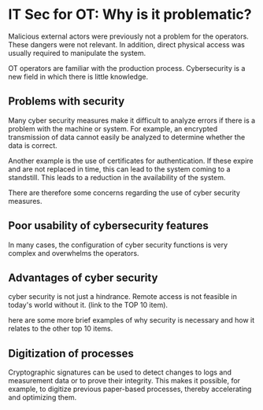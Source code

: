 # IT Sec for OT: Why is it problematic?

Malicious external actors were previously not a problem for the operators.
These dangers were not relevant. In addition, direct physical access was
usually required to manipulate the system.

OT operators are familiar with the production process. Cybersecurity is a
new field in which there is little knowledge.

## Problems with security

Many cyber security measures make it difficult to analyze errors if there
is a problem with the machine or system. For example, an encrypted
transmission of data cannot easily be analyzed to determine whether
the data is correct.

Another example is the use of certificates for authentication. If these expire
and are not replaced in time, this can lead to the system coming to a standstill.
This leads to a reduction in the availability of the system.

There are therefore some concerns regarding the use of cyber security measures.

## Poor usability of cybersecurity features

In many cases, the configuration of cyber security functions is very complex
and overwhelms the operators.

## Advantages of cyber security

cyber security is not just a hindrance. Remote access is not feasible in today's
world without it. (link to the TOP 10 item).

here are some more brief examples of why security is necessary and how it relates to the other top 10 items.

## Digitization of processes

Cryptographic signatures can be used to detect changes to logs and measurement data
or to prove their integrity. This makes it possible, for example, to digitize previous
paper-based processes, thereby accelerating and optimizing them.
